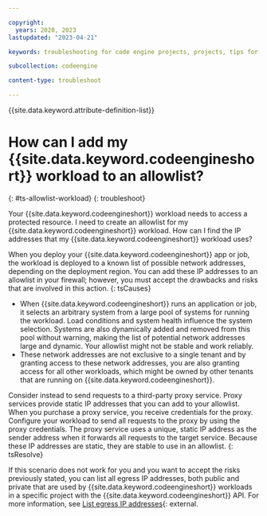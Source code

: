 ```yaml
---

copyright:
  years: 2020, 2023
lastupdated: "2023-04-21"

keywords: troubleshooting for code engine projects, projects, tips for projects, accessing projects, tips for creating project

subcollection: codeengine

content-type: troubleshoot

---
```


{{site.data.keyword.attribute-definition-list}}

# How can I add my {{site.data.keyword.codeengineshort}} workload to an allowlist?
{: #ts-allowlist-workload}
{: troubleshoot}

Your {{site.data.keyword.codeengineshort}} workload needs to access a protected resource. I need to create an allowlist for my {{site.data.keyword.codeengineshort}} workload. How can I find the IP addresses that my {{site.data.keyword.codeengineshort}} workload uses?


When you deploy your {{site.data.keyword.codeengineshort}} app or job, the workload is deployed to a known list of possible network addresses, depending on the deployment region. You can add these IP addresses to an allowlist in your firewall; however, you must accept the drawbacks and risks that are involved in this action.
{: tsCauses}

- When {{site.data.keyword.codeengineshort}} runs an application or job, it selects an arbitrary system from a large pool of systems for running the workload. Load conditions and system health influence the system selection. Systems are also dynamically added and removed from this pool without warning, making the list of potential network addresses large and dynamic. Your allowlist might not be stable and work reliably. 
- These network addresses are not exclusive to a single tenant and by granting access to these network addresses, you are also granting access for all other workloads, which might be owned by other tenants that are running on {{site.data.keyword.codeengineshort}}. 

Consider instead to send requests to a third-party proxy service. Proxy services provide static IP addresses that you can add to your allowlist. When you purchase a proxy service, you receive credentials for the proxy. Configure your workload to send all requests to the proxy by using the proxy credentials. The proxy service uses a unique, static IP address as the sender address when it forwards all requests to the target service. Because these IP addresses are static, they are stable to use in an allowlist.
{: tsResolve}

If this scenario does not work for you and you want to accept the risks previously stated, you can list all egress IP addresses, both public and private that are used by {{site.data.keyword.codeengineshort}} workloads in a specific project with the {{site.data.keyword.codeengineshort}} API. For more information, see [List egress IP addresses](https://cloud.ibm.com/apidocs/codeengine/v2#get-project-egress-ips){: external.



